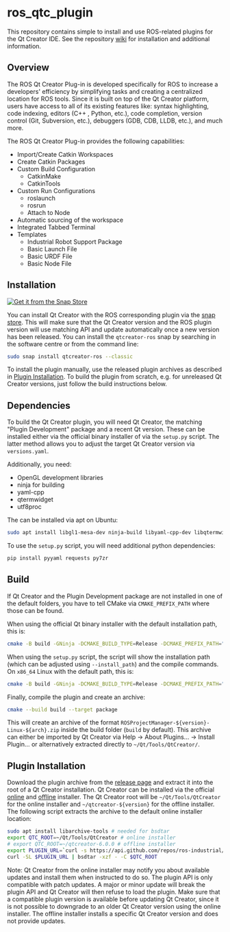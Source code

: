 # ros_qtc_plugin
This repository contains simple to install and use ROS-related plugins for the Qt Creator IDE. See the repository [wiki](https://ros-qtc-plugin.readthedocs.io) for installation and additional information.

## Overview
The ROS Qt Creator Plug-in is developed specifically for ROS to increase a developers' efficiency by simplifying tasks and creating a centralized location for ROS tools. Since it is built on top of the Qt Creator platform, users have access to all of its existing features like: syntax highlighting, code indexing, editors (C++ , Python, etc.), code completion, version control (Git, Subversion, etc.), debuggers (GDB, CDB, LLDB, etc.), and much more.

The ROS Qt Creator Plug-in provides the following capabilities:
 * Import/Create Catkin Workspaces
 * Create Catkin Packages
 * Custom Build Configuration
   * CatkinMake
   * CatkinTools
 * Custom Run Configurations
   * roslaunch
   * rosrun
   * Attach to Node
 * Automatic sourcing of the workspace
 * Integrated Tabbed Terminal
 * Templates
   * Industrial Robot Support Package
   * Basic Launch File
   * Basic URDF File
   * Basic Node File

## Installation

[![Get it from the Snap Store](https://snapcraft.io/static/images/badges/en/snap-store-black.svg)](https://snapcraft.io/qtcreator-ros)

You can install Qt Creator with the ROS corresponding plugin via the [snap store](https://snapcraft.io/qtcreator-ros). This will make sure that the Qt Creator version and the ROS plugin version will use matching API and update automatically once a new version has been released. You can install the `qtcreator-ros` snap by searching in the software centre or from the command line:
```bash
sudo snap install qtcreator-ros --classic
```

To install the plugin manually, use the released plugin archives as described in [Plugin Installation](#plugin-installation). To build the plugin from scratch, e.g. for unreleased Qt Creator versions, just follow the build instructions below.

## Dependencies

To build the Qt Creator plugin, you will need Qt Creator, the matching "Plugin Development" package and a recent Qt version. These can be installed either via the official binary installer of via the `setup.py` script. The latter method allows you to adjust the target Qt Creator version via `versions.yaml`.

Additionally, you need:
- OpenGL development libraries
- ninja for building
- yaml-cpp
- qtermwidget
- utf8proc

The can be installed via apt on Ubuntu:
```bash
sudo apt install libgl1-mesa-dev ninja-build libyaml-cpp-dev libqtermwidget5-0-dev libutf8proc-dev
```

To use the `setup.py` script, you will need additional python dependencies:
```bash
pip install pyyaml requests py7zr
```

## Build

If Qt Creator and the Plugin Development package are not installed in one of the default folders, you have to tell CMake via `CMAKE_PREFIX_PATH` where those can be found.

When using the official Qt binary installer with the default installation path, this is:
```bash
cmake -B build -GNinja -DCMAKE_BUILD_TYPE=Release -DCMAKE_PREFIX_PATH="~/Qt/Tools/QtCreator/;~/Qt/5.15.2/gcc_64"
```
When using the `setup.py` script, the script will show the installation path (which can be adjusted using `--install_path`) and the compile commands. On `x86_64` Linux with the default path, this is:
```bash
cmake -B build -GNinja -DCMAKE_BUILD_TYPE=Release -DCMAKE_PREFIX_PATH="/tmp/qtc_sdk/Tools/QtCreator;/tmp/qtc_sdk/5.15.0/gcc_64"
```

Finally, compile the plugin and create an archive:
```bash
cmake --build build --target package
```
This will create an archive of the format `ROSProjectManager-${version}-Linux-${arch}.zip` inside the build folder (`build` by default). This archive can either be imported by Qt Creator via Help → About Plugins… → Install Plugin… or alternatively extracted directly to `~/Qt/Tools/QtCreator/`.

## Plugin Installation

Download the plugin archive from the [release page](https://github.com/ros-industrial/ros_qtc_plugin/releases/latest) and extract it into the root of a Qt Creator installation. Qt Creator can be installed via the official [online](https://www.qt.io/download-thank-you) and [offline](https://www.qt.io/offline-installers) installer. The Qt Creator root will be `~/Qt/Tools/QtCreator` for the online installer and `~/qtcreator-${version}` for the offline installer. The following script extracts the archive to the default online installer location:
```bash
sudo apt install libarchive-tools # needed for bsdtar
export QTC_ROOT=~/Qt/Tools/QtCreator # online installer
# export QTC_ROOT=~/qtcreator-6.0.0 # offline installer
export PLUGIN_URL=`curl -s https://api.github.com/repos/ros-industrial/ros_qtc_plugin/releases/latest | grep -E 'browser_download_url.*ROSProjectManager-.*-Linux-.*.zip' | cut -d'"' -f 4`
curl -SL $PLUGIN_URL | bsdtar -xzf - -C $QTC_ROOT
```

Note: Qt Creator from the online installer may notify you about available updates and install them when instructed to do so. The plugin API is only compatible with patch updates. A major or minor update will break the plugin API and Qt Creator will then refuse to load the plugin. Make sure that a compatible plugin version is available before updating Qt Creator, since it is not possible to downgrade to an older Qt Creator version using the online installer. The offline installer installs a specific Qt Creator version and does not provide updates.